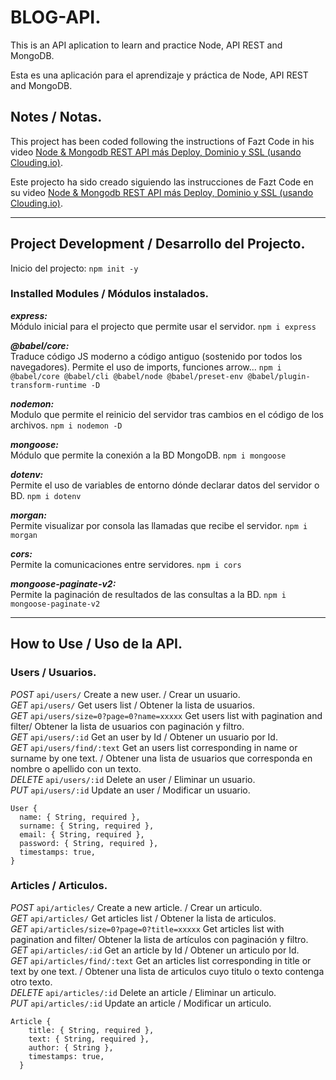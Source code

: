 # BLOG-API.

This is an API aplication to learn and practice Node, API REST and MongoDB.

Esta es una aplicación para el aprendizaje y práctica de Node, API REST and MongoDB.

## Notes / Notas.

This project has been coded following the instructions of Fazt Code in his video [Node & Mongodb REST API más Deploy, Dominio y SSL (usando Clouding.io)](https://www.youtube.com/watch?v=HEx2lVokPu0).

Este projecto ha sido creado siguiendo las instrucciones de Fazt Code en su video [Node & Mongodb REST API más Deploy, Dominio y SSL (usando Clouding.io)](https://www.youtube.com/watch?v=HEx2lVokPu0).

---

## Project Development / Desarrollo del Projecto.

Inicio del projecto: `npm init -y`

### Installed Modules / Módulos instalados.

**_express:_**  
Módulo inicial para el projecto que permite usar el servidor. `npm i express`

**_@babel/core:_**  
Traduce código JS moderno a código antiguo (sostenido por todos los navegadores). Permite el uso de imports, funciones arrow... `npm i @babel/core @babel/cli @babel/node @babel/preset-env @babel/plugin-transform-runtime -D`

**_nodemon:_**  
Modulo que permite el reinicio del servidor tras cambios en el código de los archivos. `npm i nodemon -D`

**_mongoose:_**  
Módulo que permite la conexión a la BD MongoDB. `npm i mongoose`

**_dotenv:_**  
Permite el uso de variables de entorno dónde declarar datos del servidor o BD. `npm i dotenv`

**_morgan:_**  
Permite visualizar por consola las llamadas que recibe el servidor. `npm i morgan`

**_cors:_**  
Permite la comunicaciones entre servidores. `npm i cors`

**_mongoose-paginate-v2:_**  
Permite la paginación de resultados de las consultas a la BD. `npm i mongoose-paginate-v2`

---

## How to Use / Uso de la API.

### Users / Usuarios.

_POST_ `api/users/` Create a new user. / Crear un usuario.  
_GET_ `api/users/` Get users list / Obtener la lista de usuarios.  
_GET_ `api/users/size=0?page=0?name=xxxxx` Get users list with pagination and filter/ Obtener la lista de usuarios con paginación y filtro.  
_GET_ `api/users/:id` Get an user by Id / Obtener un usuario por Id.  
_GET_ `api/users/find/:text` Get an users list corresponding in name or surname by one text. / Obtener una lista de usuarios que corresponda en nombre o apellido con un texto.  
_DELETE_ `api/users/:id` Delete an user / Eliminar un usuario.  
_PUT_ `api/users/:id` Update an user / Modificar un usuario.

```
User {
  name: { String, required },
  surname: { String, required },
  email: { String, required },
  password: { String, required },
  timestamps: true,
}
```

### Articles / Articulos.

_POST_ `api/articles/` Create a new article. / Crear un articulo.  
_GET_ `api/articles/` Get articles list / Obtener la lista de articulos.  
_GET_ `api/articles/size=0?page=0?title=xxxxx` Get articles list with pagination and filter/ Obtener la lista de artículos con paginación y filtro.  
_GET_ `api/articles/:id` Get an article by Id / Obtener un articulo por Id.  
_GET_ `api/articles/find/:text` Get an articles list corresponding in title or text by one text. / Obtener una lista de articulos cuyo titulo o texto contenga otro texto.  
_DELETE_ `api/articles/:id` Delete an article / Eliminar un articulo.  
_PUT_ `api/articles/:id` Update an article / Modificar un articulo.

```
Article {
    title: { String, required },
    text: { String, required },
    author: { String },
    timestamps: true,
  }
```

